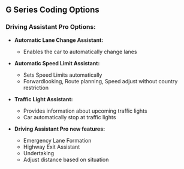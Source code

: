 ## G Series Coding Options

### Driving Assistant Pro Options:

- **Automatic Lane Change Assistant:**
  - Enables the car to automatically change lanes

- **Automatic Speed Limit Assistant:**
  - Sets Speed Limits automatically
  - Forwardlooking, Route planning, Speed adjust without country restriction

- **Traffic Light Assistant:**
  - Provides information about upcoming traffic lights
  - Car automatically stop at traffic lights

- **Driving Assistant Pro new features:**
  - Emergency Lane Formation
  - Highway Exit Assistant
  - Undertaking
  - Adjust distance based on situation

